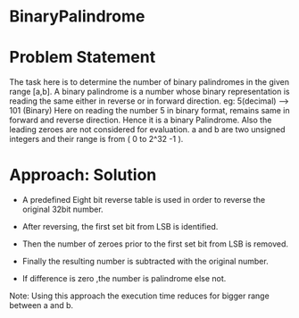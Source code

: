 # BinaryPalindrome

# Problem Statement
The task here is to determine the number of binary palindromes in the given range [a,b].
A binary palindrome is a number whose binary representation is reading the same either in reverse or in forward direction.
eg: 5(decimal)  --> 101 (Binary) 
Here on reading the number 5 in binary format, remains same in forward and reverse direction. Hence it is a binary Palindrome.
Also the leading zeroes are not considered for evaluation. 
a and b are two unsigned integers and their range is from ( 0 to 2^32 -1 ).

# Approach: Solution

* A predefined Eight bit reverse table is used in order to reverse the original 32bit number. 

* After reversing, the first set bit from LSB is identified.

* Then the number of zeroes prior to the first set bit from LSB is removed.

* Finally the resulting number is subtracted with the original number.

* If difference is zero ,the number is palindrome else not.

Note: Using this approach the execution time reduces for bigger range between a and b.

